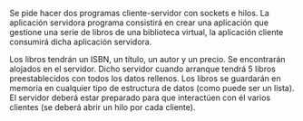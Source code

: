 Se pide hacer dos programas cliente-servidor con sockets e hilos. La aplicación servidora programa consistirá en crear una aplicación que gestione una serie de libros de una biblioteca virtual,
la aplicación cliente consumirá dicha aplicación servidora.

Los libros tendrán un ISBN, un título, un autor y un precio. Se encontrarán alojados en el servidor. Dicho servidor cuando arranque tendrá 5 libros preestablecidos con todos los datos rellenos.
Los libros se guardarán en memoria en cualquier tipo de estructura de datos (como puede ser un lista).
El servidor deberá estar preparado para que interactúen con él varios clientes (se deberá abrir un hilo por cada cliente).

